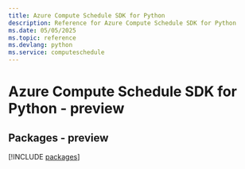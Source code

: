 ```yaml
---
title: Azure Compute Schedule SDK for Python
description: Reference for Azure Compute Schedule SDK for Python
ms.date: 05/05/2025
ms.topic: reference
ms.devlang: python
ms.service: computeschedule
---
```

# Azure Compute Schedule SDK for Python - preview
## Packages - preview
[!INCLUDE [packages](compute-schedule-index.md)]